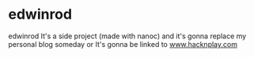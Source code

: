 edwinrod
========

edwinrod It's a side project (made with nanoc) and it's gonna replace my personal blog someday or It's gonna be linked to www.hacknplay.com
